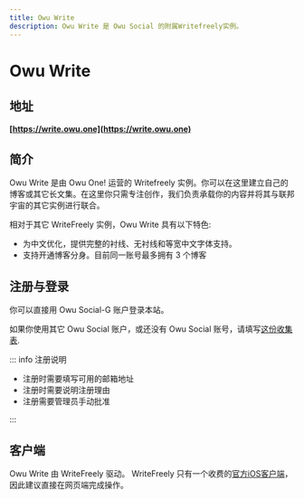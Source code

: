 ```yaml
---
title: Owu Write
description: Owu Write 是 Owu Social 的附属Writefreely实例。
---
```


# Owu Write

## 地址

**[https://write.owu.one](https://write.owu.one)**

## 简介

Owu Write 是由 Owu One! 运营的 Writefreely 实例。你可以在这里建立自己的博客或其它长文集。在这里你只需专注创作，我们负责承载你的内容并将其与联邦宇宙的其它实例进行联合。

相对于其它 WriteFreely 实例，Owu Write 具有以下特色:

- 为中文优化，提供完整的衬线、无衬线和等宽中文字体支持。
- 支持开通博客分身。目前同一账号最多拥有 3 个博客

## 注册与登录

你可以直接用 Owu Social-G 账户登录本站。

如果你使用其它 Owu Social 账户，或还没有 Owu Social 账号，请填写[这份收集表](https://forms.owu.one/k27X).

::: info 注册说明

- 注册时需要填写可用的邮箱地址
- 注册时需要说明注册理由
- 注册需要管理员手动批准

:::

## 客户端

Owu Write 由 WriteFreely 驱动。 WriteFreely 只有一个收费的[官方iOS客户端](https://apps.apple.com/us/app/writefreely/id1531530896)，因此建议直接在网页端完成操作。
